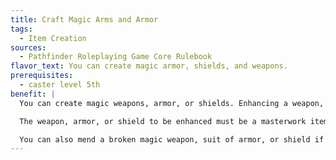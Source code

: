 ```yaml
---
title: Craft Magic Arms and Armor
tags:
  - Item Creation
sources:
  - Pathfinder Roleplaying Game Core Rulebook
flavor_text: You can create magic armor, shields, and weapons.
prerequisites:
  - caster level 5th
benefit: |
  You can create magic weapons, armor, or shields. Enhancing a weapon, suit of armor, or shield takes 1 day for each 1,000 gp in the price of its magical features. To enhance a weapon, suit of armor, or shield, you must use up raw materials costing half of this total price. See the magic item creation rules for more information.

  The weapon, armor, or shield to be enhanced must be a masterwork item that you provide. Its cost is not included in the above cost.

  You can also mend a broken magic weapon, suit of armor, or shield if it is one that you could make. Doing so costs half the raw materials and half the time it would take to craft that item in the first place.
---
```


